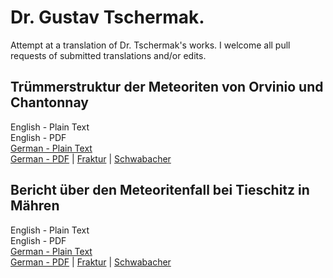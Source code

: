 # Dr. Gustav Tschermak.

Attempt at a translation of Dr. Tschermak's works. I welcome all pull requests of submitted translations and/or edits.

## Trümmerstruktur der Meteoriten von Orvinio und Chantonnay

English - Plain Text  
English - PDF  
[German - Plain Text](Orvinio-und-Chantonnay/full-text-german.md)  
[German - PDF](https://cdn.solaranamnesis.com/Tschermak/Chantonnay-Orvinio/gustav_tschermak_orvinio_und_chantonnay-frak.pdf) | [Fraktur](https://cdn.solaranamnesis.com/Tschermak/Chantonnay-Orvinio/gustav_tschermak_orvinio_und_chantonnay-frak.pdf) | [Schwabacher](https://cdn.solaranamnesis.com/Tschermak/Chantonnay-Orvinio/gustav_tschermak_orvinio_und_chantonnay-swab.pdf)  

## Bericht über den Meteoritenfall bei Tieschitz in Mähren

English - Plain Text  
English - PDF  
[German - Plain Text](Tieschitz/full-text-german.md)  
[German - PDF](https://cdn.solaranamnesis.com/Tschermak/Tieschitz/gustav_tschermak_tieschitz_in_mahren_german-frak.pdf) | [Fraktur](https://cdn.solaranamnesis.com/Tschermak/Tieschitz/gustav_tschermak_tieschitz_in_mahren_german-frak.pdf) | [Schwabacher](https://cdn.solaranamnesis.com/Tschermak/Tieschitz/gustav_tschermak_tieschitz_in_mahren_german-swab.pdf)  
